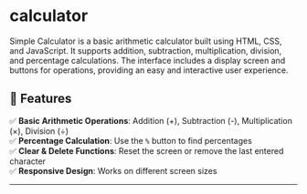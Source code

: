 # calculator
Simple Calculator is a basic arithmetic calculator built using HTML, CSS, and JavaScript. It supports addition, subtraction, multiplication, division, and percentage calculations. The interface includes a display screen and buttons for operations, providing an easy and interactive user experience.
## 🚀 Features
✅ **Basic Arithmetic Operations**: Addition (+), Subtraction (-), Multiplication (×), Division (÷)  
✅ **Percentage Calculation**: Use the `%` button to find percentages  
✅ **Clear & Delete Functions**: Reset the screen or remove the last entered character  
✅ **Responsive Design**: Works on different screen sizes  

---
